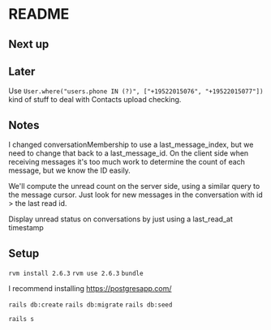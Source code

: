 # README

## Next up

## Later

Use `User.where("users.phone IN (?)", ["+19522015076", "+19522015077"])` kind of stuff to deal with Contacts upload checking.

## Notes

I changed conversationMembership to use a last_message_index, but we need to change that back to a last_message_id. On the client side when receiving messages it's too much work to determine the count of each message, but we know the ID easily.

We'll compute the unread count on the server side, using a similar query to the message cursor. Just look for new messages in the conversation with id > the last read id.

Display unread status on conversations by just using a last_read_at timestamp

## Setup

`rvm install 2.6.3`
`rvm use 2.6.3`
`bundle`

I recommend installing https://postgresapp.com/

`rails db:create`
`rails db:migrate`
`rails db:seed`

`rails s`